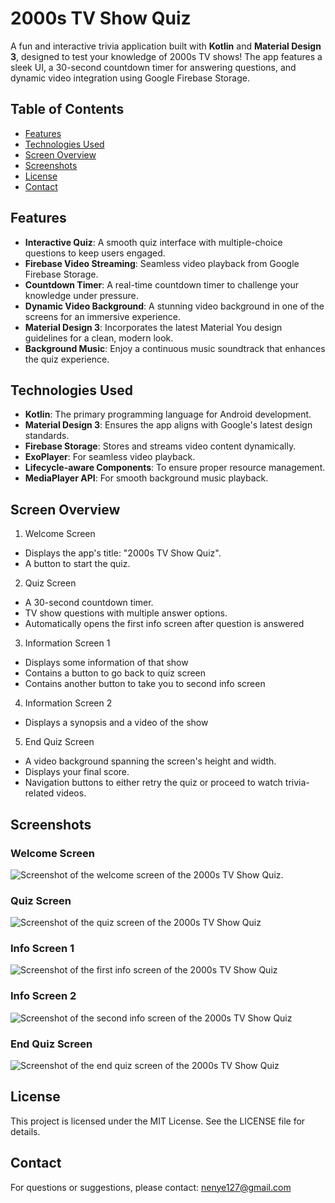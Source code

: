 # 2000s TV Show Quiz
A fun and interactive trivia application built with **Kotlin** and **Material Design 3**, designed to test your knowledge of 2000s TV shows! The app features a sleek UI, a 30-second countdown timer for answering questions, and dynamic video integration using Google Firebase Storage.
## Table of Contents
- [Features](#Features)
- [Technologies Used](#Technologies-Used)
- [Screen Overview](#Screen-Overview)
- [Screenshots](#Screenshots)
- [License](#License)
- [Contact](#Contact)

## Features
- **Interactive Quiz**: A smooth quiz interface with multiple-choice questions to keep users engaged.
- **Firebase Video Streaming**: Seamless video playback from Google Firebase Storage.
- **Countdown Timer**: A real-time countdown timer to challenge your knowledge under pressure.
- **Dynamic Video Background**: A stunning video background in one of the screens for an immersive experience.
- **Material Design 3**: Incorporates the latest Material You design guidelines for a clean, modern look.
- **Background Music**: Enjoy a continuous music soundtrack that enhances the quiz experience.

## Technologies Used
- **Kotlin**: The primary programming language for Android development.
- **Material Design 3**: Ensures the app aligns with Google's latest design standards.
- **Firebase Storage**: Stores and streams video content dynamically.
- **ExoPlayer**: For seamless video playback.
- **Lifecycle-aware Components**: To ensure proper resource management.
- **MediaPlayer API**: For smooth background music playback.

## Screen Overview
1. Welcome Screen
  - Displays the app's title: "2000s TV Show Quiz".
  - A button to start the quiz.
2. Quiz Screen
  - A 30-second countdown timer.
  - TV show questions with multiple answer options.
  - Automatically opens the first info screen after question is answered
3. Information Screen 1
  - Displays some information of that show
  - Contains a button to go back to quiz screen
  - Contains another button to take you to second info screen
4. Information Screen 2
  - Displays a synopsis and a video of the show
5. End Quiz Screen
  - A video background spanning the screen's height and width.
  - Displays your final score.
  - Navigation buttons to either retry the quiz or proceed to watch trivia-related videos.

## Screenshots
### Welcome Screen
![Screenshot of the welcome screen of the 2000s TV Show Quiz.](/NarkuWebPics/narkuHomePage.png)

### Quiz Screen
![Screenshot of the quiz screen of the 2000s TV Show Quiz](/NarkuWebPics/narkuBookPage.png)

### Info Screen 1
![Screenshot of the first info screen of the 2000s TV Show Quiz](/NarkuWebPics/narkuBookPage.png)

### Info Screen 2
![Screenshot of the second info screen of the 2000s TV Show Quiz](/NarkuWebPics/narkuBookPage.png)

### End Quiz Screen
![Screenshot of the end quiz screen of the 2000s TV Show Quiz](/NarkuWebPics/narkuBookPage.png)

## License
This project is licensed under the MIT License. See the LICENSE file for details.

## Contact
For questions or suggestions, please contact: nenye127@gmail.com


